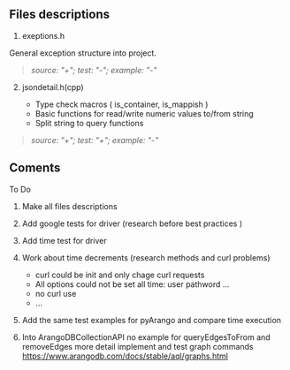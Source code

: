 ## Files descriptions

1. exeptions.h

General exception structure into project.

> _source: "+";    test: "-";  example: "-"_


2. jsondetail.h(cpp)  

    - Type check macros  ( is_container, is_mappish )
    - Basic functions for read/write numeric values to/from string
    - Split string to query functions

> *source: "+";    test: "+";  example: "-"*



## Coments

To Do

1. Make all files descriptions

2. Add google tests for driver (research before best practices )

3. Add time test for driver

4. Work about time decrements  (research methods and curl problems)

    - curl could be init and only chage curl requests
    - All options could not be set all time: user pathword ...
    - no curl use
    - ...

5. Add the same test examples for pyArango and compare time execution

6. Into ArangoDBCollectionAPI no example for queryEdgesToFrom and removeEdges
   more detail implement and test graph commands
   https://www.arangodb.com/docs/stable/aql/graphs.html





